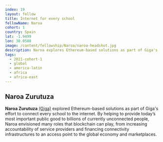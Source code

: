 ```yaml
---
index: 19
layout: fellow
title: Internet for every school
fellowName: Naroa
cohort: 1
country: Spain
lat: -1.9499
lon: 30.0588
image: /content/fellowship/Naroa/naroa-headshot.jpg
description: Naroa explores Ethereum-based solutions as part of Giga's effort to connect every school to the internet.
tags:
  - 2021-cohort-1
  - global
  - america-latin
  - africa
  - africa-east
---
```


## **Naroa Zurutuza**

**Naroa Zurutuza** [(Giga)](https://gigaconnect.org/) explored Ethereum-based solutions as part of Giga's effort to connect every school to the internet. By helping to provide today’s most important public good to billions of currently unconnected people, Naroa envisioned many roles that blockchain can play, from increasing accountability of service providers and financing connectivity infrastructures to an access point to the global economy and marketplaces.

